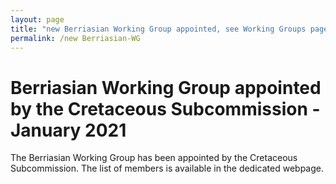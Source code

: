 ```yaml
---
layout: page
title: "new Berriasian Working Group appointed, see Working Groups page"
permalink: /new Berriasian-WG
---
```

# Berriasian Working Group appointed by the Cretaceous Subcommission - January 2021

The Berriasian Working Group has been appointed by the Cretaceous Subcommission. The list of members is available in the dedicated webpage.
